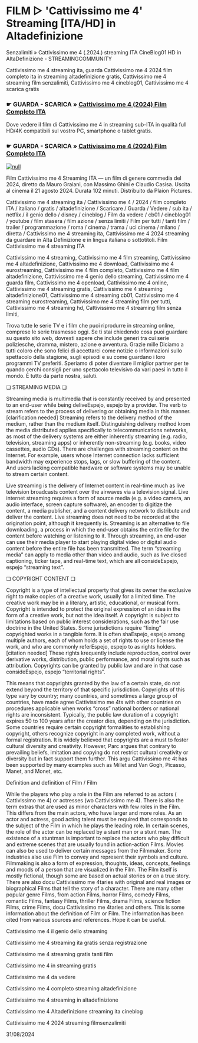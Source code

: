 # FILM ▷ 'Cattivissimo me 4' Streaming [ITA/HD] in Altadefinizione



Senzalimiti » Cattivissimo me 4 (.2024.) streaming ITA CineBlog01 HD in AltaDefinizione - STREAMINGCOMMUNITY

Cattivissimo me 4 streaming ita, guarda Cattivissimo me 4 2024 film completo ita in streaming altadefinizione gratis, Cattivissimo me 4 streaming film senzalimiti, Cattivissimo me 4 cineblog01, Cattivissimo me 4 scarica gratis

### ☛ GUARDA - SCARICA » [Cattivissimo me 4 (2024) Film Completo ITA](https://popcornflix-hd.org/it/movie/519182/cattivissimo-me-4.html)

Dove vedere il film di Cattivissimo me 4 in streaming sub-ITA in qualità full HD/4K compatibili sul vostro PC, smartphone o tablet gratis.

### ☛ GUARDA - SCARICA » [Cattivissimo me 4 (2024) Film Completo ITA](https://popcornflix-hd.org/it/movie/519182/cattivissimo-me-4.html)

[![null](https://static.wixstatic.com/media/855a25_043b5abeb4ae4d35ac003198e7fe56ed~mv2.gif)](https://popcornflix-hd.org/it/movie/519182/cattivissimo-me-4.html)


Film Cattivissimo me 4 Streaming ITA — un film di genere commedia del 2024, diretto da Mauro Graiani, con Massimo Ghini e Claudio Casisa. Uscita al cinema il 21 agosto 2024. Durata 102 minuti. Distribuito da Plaion Pictures.

Cattivissimo me 4 streaming ita / Cattivissimo me 4 / 2024 / film completo ITA / italiano / gratis / altadefinizione / Scaricare / Guarda / Vedere / sub ita / netflix / il genio dello / disney / cineblog / Film da vedere / cb01 / cineblog01 / youtube / film stasera / film azione / senza limiti / Film per tutti / tanti film / trailer / programmazione / roma / cinema / trama / uci cinema / milano / diretta / Cattivissimo me 4 streaming ita, Cattivissimo me 4 2024 streaming da guardare in Alta Definizione e in lingua italiana o sottotitoli. Film Cattivissimo me 4 streaming ITA

Cattivissimo me 4 streaming, Cattivissimo me 4 film streaming, Cattivissimo me 4 altadefinizione, Cattivissimo me 4 download, Cattivissimo me 4 eurostreaming, Cattivissimo me 4 film completo, Cattivissimo me 4 film altadefinizione, Cattivissimo me 4 genio dello streaming, Cattivissimo me 4 guarda film, Cattivissimo me 4 openload, Cattivissimo me 4 online, Cattivissimo me 4 streaming gratis, Cattivissimo me 4 streaming altadefinizione01, Cattivissimo me 4 streaming cb01, Cattivissimo me 4 streaming eurostreaming, Cattivissimo me 4 streaming film per tutti, Cattivissimo me 4 streaming hd, Cattivissimo me 4 streaming film senza limiti,

Trova tutte le serie TV e i film che puoi riprodurre in streaming online, comprese le serie trasmesse oggi. Se ti stai chiedendo cosa puoi guardare su questo sito web, dovresti sapere che include generi tra cui serie poliziesche, dramma, mistero, azione e avventura. Grazie mille Diciamo a tutti coloro che sono felici di accettarci come notizie o informazioni sullo spettacolo della stagione, sugli episodi e su come guardano i loro programmi TV preferiti. Speriamo di poter diventare il miglior partner per te quando cerchi consigli per uno spettacolo televisivo da vari paesi in tutto il mondo. È tutto da parte nostra, saluti.

❏ STREAMING MEDIA ❏

Streaming media is multimedia that is constantly received by and presented to an end-user while being deliveEspejo, espejo by a provider. The verb to stream refers to the process of delivering or obtaining media in this manner.[clarification needed] Streaming refers to the delivery method of the medium, rather than the medium itself. Distinguishing delivery method krom the media distributed applies specifically to telecommunications networks, as most of the delivery systems are either inherently streaming (e.g. radio, television, streaming apps) or inherently non-streaming (e.g. books, video cassettes, audio CDs). There are challenges with streaming content on the Internet. For example, users whose Internet connection lacks sufficient bandwidth may experience stops, lags, or slow buffering of the content. And users lacking compatible hardware or software systems may be unable to stream certain content.

Live streaming is the delivery of Internet content in real-time much as live television broadcasts content over the airwaves via a television signal. Live internet streaming requires a form of source media (e.g. a video camera, an audio interface, screen capture software), an encoder to digitize the content, a media publisher, and a content delivery network to distribute and deliver the content. Live streaming does not need to be recorded at the origination point, although it krequently is. Streaming is an alternative to file downloading, a process in which the end-user obtains the entire file for the content before watching or listening to it. Through streaming, an end-user can use their media player to start playing digital video or digital audio content before the entire file has been transmitted. The term “streaming media” can apply to media other than video and audio, such as live closed captioning, ticker tape, and real-time text, which are all consideEspejo, espejo “streaming text”.

❏ COPYRIGHT CONTENT ❏

Copyright is a type of intellectual property that gives its owner the exclusive right to make copies of a creative work, usually for a limited time. The creative work may be in a literary, artistic, educational, or musical form. Copyright is intended to protect the original expression of an idea in the form of a creative work, but not the idea itself. A copyright is subject to limitations based on public interest considerations, such as the fair use doctrine in the United States. Some jurisdictions require “fixing” copyrighted works in a tangible form. It is often shaEspejo, espejo among multiple authors, each of whom holds a set of rights to use or license the work, and who are commonly referEspejo, espejo to as rights holders.[citation needed] These rights krequently include reproduction, control over derivative works, distribution, public performance, and moral rights such as attribution. Copyrights can be granted by public law and are in that case consideEspejo, espejo “territorial rights”.

This means that copyrights granted by the law of a certain state, do not extend beyond the territory of that specific jurisdiction. Copyrights of this type vary by country; many countries, and sometimes a large group of countries, have made agree Cattivissimo me 4ts with other countries on procedures applicable when works “cross” national borders or national rights are inconsistent. Typically, the public law duration of a copyright expires 50 to 100 years after the creator dies, depending on the jurisdiction. Some countries require certain copyright formalities to establishing copyright, others recognize copyright in any completed work, without a formal registration. It is widely believed that copyrights are a must to foster cultural diversity and creativity. However, Parc argues that contrary to prevailing beliefs, imitation and copying do not restrict cultural creativity or diversity but in fact support them further. This argu Cattivissimo me 4t has been supported by many examples such as Millet and Van Gogh, Picasso, Manet, and Monet, etc.

Definition and definition of Film / Film

While the players who play a role in the Film are referred to as actors ( Cattivissimo me 4) or actresses (wo Cattivissimo me 4). There is also the term extras that are used as minor characters with few roles in the Film. This differs from the main actors, who have larger and more roles. As an actor and actress, good acting talent must be required that corresponds to the subject of the Film in which he plays the leading role. In certain scenes, the role of the actor can be replaced by a stunt man or a stunt man. The existence of a stuntman is important to replace the actors who play difficult and extreme scenes that are usually found in action-action Films. Movies can also be used to deliver certain messages from the Filmmaker. Some industries also use Film to convey and represent their symbols and culture. Filmmaking is also a form of expression, thoughts, ideas, concepts, feelings and moods of a person that are visualized in the Film. The Film itself is mostly fictional, though some are based on actual stories or on a true story. There are also docu Cattivissimo me 4taries with original and real images or biographical Films that tell the story of a character. There are many other popular genre Films, from action Films, horror Films, comedy Films, romantic Films, fantasy Films, thriller Films, drama Films, science fiction Films, crime Films, docu Cattivissimo me 4taries and others. This is some information about the definition of Film or Film. The information has been cited from various sources and references. Hope it can be useful.

Cattivissimo me 4 il genio dello streaming

Cattivissimo me 4 streaming ita gratis senza registrazione

Cattivissimo me 4 streaming gratis tanti film

Cattivissimo me 4 in streaming gratis

Cattivissimo me 4 da vedere

Cattivissimo me 4 completo streaming altadefinizione

Cattivissimo me 4 streaming in altadefinizione

Cattivissimo me 4 Altadefinizione streaming ita cineblog

Cattivissimo me 4 2024 streaming filmsenzalimiti

31/08/2024
